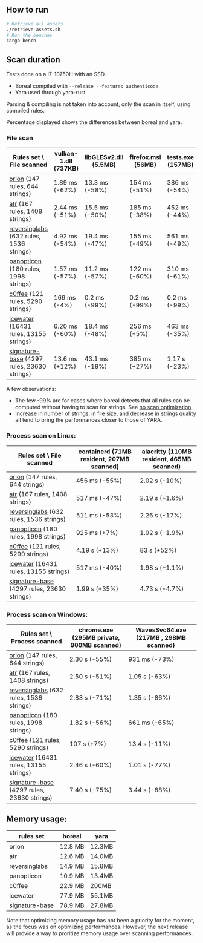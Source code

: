 ## How to run

```bash
# Retrieve all assets
./retrieve-assets.sh
# Run the benches
cargo bench
```

## Scan duration

Tests done on a i7-10750H with an SSD.

- Boreal compiled with `--release --features authenticode`
- Yara used through yara-rust

Parsing & compiling is not taken into account, only the scan in itself, using compiled rules.

Percentage displayed shows the differences between boreal and yara.

### File scan

| Rules set \ File scanned                                                                             | vulkan-1.dll (737KB) | libGLESv2.dll (5.5MB) | firefox.msi (56MB) | tests.exe (157MB) |
| ---------------------------------------------------------------------------------------------------- | -------------------- | --------------------- | ------------------ | ----------------- |
| [orion](https://github.com/StrangerealIntel/Orion.git) (147 rules, 644 strings)                      | 1.89 ms (-62%)       | 13.3 ms (-58%)        | 154 ms (-51%)      | 386 ms (-54%)     |
| [atr](https://github.com/advanced-threat-research/Yara-Rules) (167 rules, 1408 strings)              | 2.44 ms (-51%)       | 15.5 ms (-50%)        | 185 ms (-38%)      | 452 ms (-44%)     |
| [reversinglabs](https://github.com/reversinglabs/reversinglabs-yara-rules) (632 rules, 1536 strings) | 4.92 ms (-54%)       | 19.4 ms (-47%)        | 155 ms (-49%)      | 561 ms (-49%)     |
| [panopticon](https://github.com/Neo23x0/panopticon) (180 rules, 1998 strings)                        | 1.57 ms (-57%)       | 11.2 ms (-57%)        | 122 ms (-60%)      | 310 ms (-61%)     |
| [c0ffee](https://github.com/Crypt-0n/C0-FF-EE) (121 rules, 5290 strings)                             |  169 ms (-4%)        |  0.2 ms (-99%)        | 0.2 ms (-99%)      | 0.2 ms (-99%)     |
| [icewater](https://github.com/SupportIntelligence/Icewater) (16431 rules, 13155 strings)             | 6.20 ms (-60%)       | 18.4 ms (-48%)        | 256 ms (+5%)       | 463 ms (-35%)     |
| [signature-base](https://github.com/Neo23x0/signature-base) (4297 rules, 23630 strings)              | 13.6 ms (+12%)       | 43.1 ms (-19%)        | 385 ms (+27%)      | 1.17 s (-23%)     |

A few observations:

- The few -99% are for cases where boreal detects that all rules can be
  computed without having to scan for strings.
  See [no scan optimization](/boreal/README.md#no-scan-optimization).
- Increase in number of strings, in file size, and decrease in strings
  quality all tend to bring the performances closer to those of YARA.

### Process scan on Linux:

| Rules set \ File scanned                                                                             | containerd (71MB resident, 207MB scanned) | alacritty (110MB resident, 465MB scanned) |
| ---------------------------------------------------------------------------------------------------- | ----------------------------------------- | ----------------------------------------- |
| [orion](https://github.com/StrangerealIntel/Orion.git) (147 rules, 644 strings)                      | 456 ms (-55%)                             | 2.02 s (-10%)                             |
| [atr](https://github.com/advanced-threat-research/Yara-Rules) (167 rules, 1408 strings)              | 517 ms (-47%)                             | 2.19 s (+1.6%)                            |
| [reversinglabs](https://github.com/reversinglabs/reversinglabs-yara-rules) (632 rules, 1536 strings) | 511 ms (-53%)                             | 2.26 s (-17%)                             |
| [panopticon](https://github.com/Neo23x0/panopticon) (180 rules, 1998 strings)                        | 925 ms  (+7%)                             | 1.92 s (-1.9%)                            |
| [c0ffee](https://github.com/Crypt-0n/C0-FF-EE) (121 rules, 5290 strings)                             | 4.19 s (+13%)                             | 83 s   (+52%)                             |
| [icewater](https://github.com/SupportIntelligence/Icewater) (16431 rules, 13155 strings)             | 517 ms (-40%)                             | 1.98 s (+1.1%)                            |
| [signature-base](https://github.com/Neo23x0/signature-base) (4297 rules, 23630 strings)              | 1.99 s (+35%)                             | 4.73 s (-4.7%)                            |

### Process scan on Windows:

| Rules set \ Process scanned                                                                          | chrome.exe (295MB private, 900MB scanned) | WavesSvc64.exe (217MB , 298MB scanned) |
| ---------------------------------------------------------------------------------------------------- | ----------------------------------------- | -------------------------------------- |
| [orion](https://github.com/StrangerealIntel/Orion.git) (147 rules, 644 strings)                      | 2.30 s (-55%)                             | 931 ms (-73%)              |
| [atr](https://github.com/advanced-threat-research/Yara-Rules) (167 rules, 1408 strings)              | 2.50 s (-51%)                             | 1.05 s (-63%)              |
| [reversinglabs](https://github.com/reversinglabs/reversinglabs-yara-rules) (632 rules, 1536 strings) | 2.83 s (-71%)                             | 1.35 s (-86%)              |
| [panopticon](https://github.com/Neo23x0/panopticon) (180 rules, 1998 strings)                        | 1.82 s (-56%)                             | 661 ms (-65%)              |
| [c0ffee](https://github.com/Crypt-0n/C0-FF-EE) (121 rules, 5290 strings)                             |  107 s  (+7%)                             | 13.4 s (-11%)              |
| [icewater](https://github.com/SupportIntelligence/Icewater) (16431 rules, 13155 strings)             | 2.46 s (-60%)                             | 1.01 s (-77%)              |
| [signature-base](https://github.com/Neo23x0/signature-base) (4297 rules, 23630 strings)              | 7.40 s (-75%)                             | 3.44 s (-88%)              |

## Memory usage:

| rules set      | boreal  | yara   |
| -------------- | ----    | ----   |
| orion          | 12.8 MB | 12.3MB |
| atr            | 12.6 MB | 14.0MB |
| reversinglabs  | 14.9 MB | 15.8MB |
| panopticon     | 10.9 MB | 13.4MB |
| c0ffee         | 22.9 MB | 200MB  |
| icewater       | 77.9 MB | 55.1MB |
| signature-base | 78.9 MB | 27.8MB |

Note that optimizing memory usage has not been a priority for the moment, as the focus was
on optimizing performances. However, the next release will provide a way to proritize
memory usage over scanning performances.

